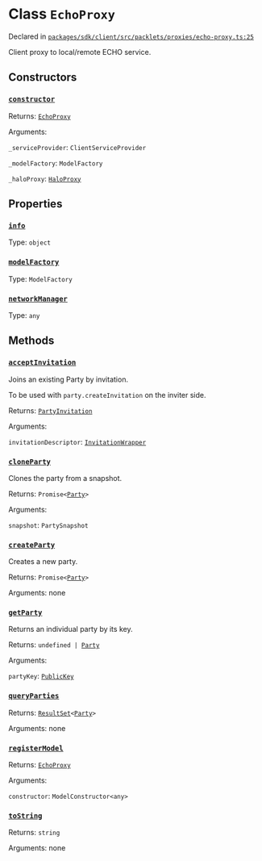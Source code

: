 # Class `EchoProxy`
Declared in [`packages/sdk/client/src/packlets/proxies/echo-proxy.ts:25`](https://github.com/dxos/protocols/blob/main/packages/sdk/client/src/packlets/proxies/echo-proxy.ts#L25)


Client proxy to local/remote ECHO service.

## Constructors
### [`constructor`](https://github.com/dxos/protocols/blob/main/packages/sdk/client/src/packlets/proxies/echo-proxy.ts#L31)


Returns: [`EchoProxy`](/api/@dxos/client/classes/EchoProxy)

Arguments: 

`_serviceProvider`: `ClientServiceProvider`

`_modelFactory`: `ModelFactory`

`_haloProxy`: [`HaloProxy`](/api/@dxos/client/classes/HaloProxy)

## Properties
### [`info`](https://github.com/dxos/protocols/blob/main/packages/sdk/client/src/packlets/proxies/echo-proxy.ts#L55)
Type: `object`
### [`modelFactory`](https://github.com/dxos/protocols/blob/main/packages/sdk/client/src/packlets/proxies/echo-proxy.ts#L41)
Type: `ModelFactory`
### [`networkManager`](https://github.com/dxos/protocols/blob/main/packages/sdk/client/src/packlets/proxies/echo-proxy.ts#L45)
Type: `any`

## Methods
### [`acceptInvitation`](https://github.com/dxos/protocols/blob/main/packages/sdk/client/src/packlets/proxies/echo-proxy.ts#L192)


Joins an existing Party by invitation.

To be used with  `party.createInvitation`  on the inviter side.

Returns: [`PartyInvitation`](/api/@dxos/client/classes/PartyInvitation)

Arguments: 

`invitationDescriptor`: [`InvitationWrapper`](/api/@dxos/client/classes/InvitationWrapper)
### [`cloneParty`](https://github.com/dxos/protocols/blob/main/packages/sdk/client/src/packlets/proxies/echo-proxy.ts#L155)


Clones the party from a snapshot.

Returns: `Promise<`[`Party`](/api/@dxos/client/interfaces/Party)`>`

Arguments: 

`snapshot`: `PartySnapshot`
### [`createParty`](https://github.com/dxos/protocols/blob/main/packages/sdk/client/src/packlets/proxies/echo-proxy.ts#L134)


Creates a new party.

Returns: `Promise<`[`Party`](/api/@dxos/client/interfaces/Party)`>`

Arguments: none
### [`getParty`](https://github.com/dxos/protocols/blob/main/packages/sdk/client/src/packlets/proxies/echo-proxy.ts#L176)


Returns an individual party by its key.

Returns: `undefined | `[`Party`](/api/@dxos/client/interfaces/Party)

Arguments: 

`partyKey`: [`PublicKey`](/api/@dxos/client/classes/PublicKey)
### [`queryParties`](https://github.com/dxos/protocols/blob/main/packages/sdk/client/src/packlets/proxies/echo-proxy.ts#L183)


Returns: [`ResultSet`](/api/@dxos/client/classes/ResultSet)`<`[`Party`](/api/@dxos/client/interfaces/Party)`>`

Arguments: none
### [`registerModel`](https://github.com/dxos/protocols/blob/main/packages/sdk/client/src/packlets/proxies/echo-proxy.ts#L61)


Returns: [`EchoProxy`](/api/@dxos/client/classes/EchoProxy)

Arguments: 

`constructor`: `ModelConstructor<any>`
### [`toString`](https://github.com/dxos/protocols/blob/main/packages/sdk/client/src/packlets/proxies/echo-proxy.ts#L37)


Returns: `string`

Arguments: none